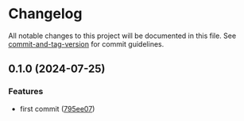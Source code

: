 # Changelog

All notable changes to this project will be documented in this file. See [commit-and-tag-version](https://github.com/absolute-version/commit-and-tag-version) for commit guidelines.

## 0.1.0 (2024-07-25)


### Features

* first commit ([795ee07](https://github.com/henrikvilhelmberglund/vscode-svelte5-snippets/commit/795ee074ec1a8ed17af3cd6a58d8d5755db63daa))

